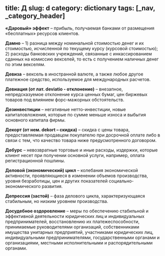 title: Д
slug: d
category: dictionary
tags: [_nav, _category_header]
---

__«Даровый» эффект__ – прибыль, получаемая банками от размещения «бесплатных» ресурсов клиентов.

__Дамно__ – 1) разница между номинальной стоимостью денег и их стоимостью, исчисленной по текущему курсу (курсовой стоимостью); 2) расходы банковских учреждений, связанные с инкассированием сданных на комиссию векселей, то есть с получением наличных денег по этим векселям.

__Девиза__ – вексель в иностранной валюте, а также любое другое платежное средство, используемое для международных расчетов.

__Девиация (от лат. deviatio - отклонение)__ – внезапное, непредсказуемое отклонение курса ценных бумаг, цен биржевых товаров под влиянием форс-мажорных обстоятельств.

__Дезинвестиции__ – негативные нетто-инвестиции, новые капиталовложения, которые по сумме меньше износа и выбытия основного капитала фирмы.

__Декорт (от нем. dekort – скидка)__ – скидка с цены товара, предоставляемая продавцом покупателю при досрочной оплате либо в связи с тем, что качество товара ниже предусмотренного договором.

__Дебурс__ – невозвратные торговые и иные расходы, издержки, которые клиент несет при получении основной услуги, например, оплата регистрационной пошлины.

__Деловой (экономический) цикл__ – колебания экономической активности, проявляющиеся в изменении объемов производства, уровня безработицы, цен и других показателей социально-экономического развития.

__Депрессия (застой)__ – фаза делового цикла, характеризующаяся стабильным, но низким уровнем производства.

__Досудебное оздоровление__ – меры по обеспечению стабильной и эффективной деятельности юридических лиц и индивидуальных предпринимателей, восстановлению их платежеспособности, принимаемые руководителями организаций, собственниками имущества унитарных предприятий, участниками юридических лиц, индивидуальными предпринимателями, государственными органами и организациями, местными исполнительными и распорядительными органами.
